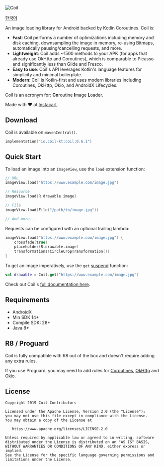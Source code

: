 ﻿![Coil](logo.svg)

[한국어](README-ko.md)

An image loading library for Android backed by Kotlin Coroutines. Coil is:

- **Fast**: Coil performs a number of optimizations including memory and disk caching, downsampling the image in memory, re-using Bitmaps, automatically pausing/cancelling requests, and more.
- **Lightweight**: Coil adds ~1500 methods to your APK (for apps that already use OkHttp and Coroutines), which is comparable to Picasso and significantly less than Glide and Fresco.
- **Easy to use**: Coil's API leverages Kotlin's language features for simplicity and minimal boilerplate.
- **Modern**: Coil is Kotlin-first and uses modern libraries including Coroutines, OkHttp, Okio, and AndroidX Lifecycles.

Coil is an acronym for: **Co**routine **I**mage **L**oader.

Made with ❤️ at [Instacart](https://www.instacart.com).

## Download

Coil is available on `mavenCentral()`.

```kotlin
implementation("io.coil-kt:coil:0.6.1")
```

## Quick Start

To load an image into an `ImageView`, use the `load` extension function:

```kotlin
// URL
imageView.load("https://www.example.com/image.jpg")

// Resource
imageView.load(R.drawable.image)

// File
imageView.load(File("/path/to/image.jpg"))

// And more...
```

Requests can be configured with an optional trailing lambda:

```kotlin
imageView.load("https://www.example.com/image.jpg") {
    crossfade(true)
    placeholder(R.drawable.image)
    transformations(CircleCropTransformation())
}
```

To get an image imperatively, use the `get` [suspend](https://kotlinlang.org/docs/reference/coroutines/basics.html) function:

```kotlin
val drawable = Coil.get("https://www.example.com/image.jpg")
```

Check out Coil's [full documentation here](https://coil-kt.github.io/coil/).

## Requirements

- AndroidX
- Min SDK 14+
- Compile SDK: 28+
- Java 8+

## R8 / Proguard

Coil is fully compatible with R8 out of the box and doesn't require adding any extra rules.

If you use Proguard, you may need to add rules for [Coroutines](https://github.com/Kotlin/kotlinx.coroutines/blob/master/kotlinx-coroutines-core/jvm/resources/META-INF/proguard/coroutines.pro), [OkHttp](https://github.com/square/okhttp/blob/master/okhttp/src/main/resources/META-INF/proguard/okhttp3.pro) and [Okio](https://github.com/square/okio/blob/master/okio/src/jvmMain/resources/META-INF/proguard/okio.pro).

## License

    Copyright 2019 Coil Contributors

    Licensed under the Apache License, Version 2.0 (the "License");
    you may not use this file except in compliance with the License.
    You may obtain a copy of the License at

       https://www.apache.org/licenses/LICENSE-2.0

    Unless required by applicable law or agreed to in writing, software
    distributed under the License is distributed on an "AS IS" BASIS,
    WITHOUT WARRANTIES OR CONDITIONS OF ANY KIND, either express or implied.
    See the License for the specific language governing permissions and
    limitations under the License.
